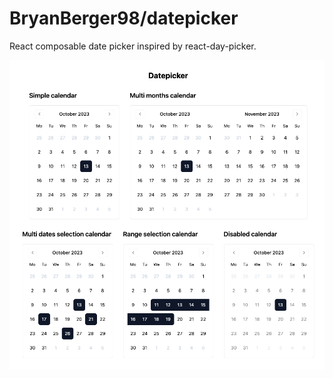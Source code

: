 # BryanBerger98/datepicker

React composable date picker inspired by react-day-picker.

![Datepickers preview](preview.png)
